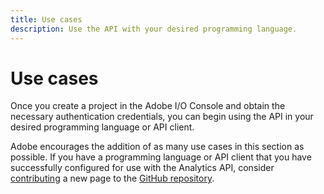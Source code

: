 ```yaml
---
title: Use cases
description: Use the API with your desired programming language.
---
```


# Use cases

Once you create a project in the Adobe I/O Console and obtain the necessary authentication credentials, you can begin using the API in your desired programming language or API client.

Adobe encourages the addition of as many use cases in this section as possible. If you have a programming language or API client that you have successfully configured for use with the Analytics API, consider [contributing](https://github.com/AdobeDocs/analytics-2.0-apis/blob/main/.github/CONTRIBUTING.md) a new page to the [GitHub repository](https://github.com/AdobeDocs/analytics-2.0-apis/tree/main/src/pages/guides/use-cases).
